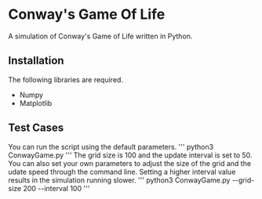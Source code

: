 # Conway's Game Of Life
A simulation of Conway's Game of Life written in Python. 
## Installation
The following libraries are required.
* Numpy
* Matplotlib
## Test Cases
You can run the script using the default parameters.
'''
python3 ConwayGame.py
'''
The grid size is 100 and the update interval is set to 50.
You can also set your own parameters to adjust the size of the grid and the udate speed through the command line. Setting a higher interval value results in the simulation running slower. 
'''
python3 ConwayGame.py --grid-size 200 --interval 100
'''
